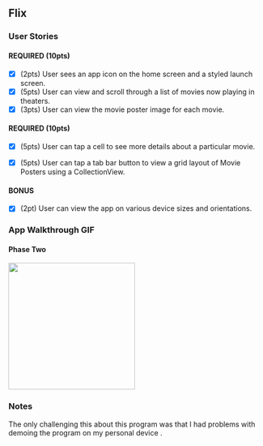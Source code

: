 ## Flix 

### User Stories

#### REQUIRED (10pts)
- [x] (2pts) User sees an app icon on the home screen and a styled launch screen.
- [x] (5pts) User can view and scroll through a list of movies now playing in theaters.
- [x] (3pts) User can view the movie poster image for each movie.
#### REQUIRED (10pts)
- [x] (5pts) User can tap a cell to see more details about a particular movie.
- [x] (5pts) User can tap a tab bar button to view a grid layout of Movie Posters using a CollectionView.


#### BONUS
- [x] (2pt) User can view the app on various device sizes and orientations.

### App Walkthrough GIF


#### Phase Two
<img src="http://g.recordit.co/No3um9QLbg.gif" width=250><br>



### Notes
The only challenging this about this program was that I had problems with demoing the program on my personal device . 
